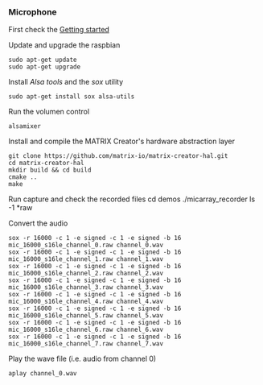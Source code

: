 ### Microphone

First check the [Getting started](Getting-Started)

Update and upgrade the raspbian

    sudo apt-get update
    sudo apt-get upgrade


Install _Alsa tools_ and the _sox_ utility

    sudo apt-get install sox alsa-utils 

Run the volumen control

    alsamixer

Install and compile the MATRIX Creator's hardware abstraction layer

    git clone https://github.com/matrix-io/matrix-creator-hal.git
    cd matrix-creator-hal 
    mkdir build && cd build
    cmake ..
    make

Run capture and check the recorded files
    cd demos
    ./micarray_recorder
    ls -1 *raw

Convert the audio

    sox -r 16000 -c 1 -e signed -c 1 -e signed -b 16 mic_16000_s16le_channel_0.raw channel_0.wav
    sox -r 16000 -c 1 -e signed -c 1 -e signed -b 16 mic_16000_s16le_channel_1.raw channel_1.wav
    sox -r 16000 -c 1 -e signed -c 1 -e signed -b 16 mic_16000_s16le_channel_2.raw channel_2.wav
    sox -r 16000 -c 1 -e signed -c 1 -e signed -b 16 mic_16000_s16le_channel_3.raw channel_3.wav
    sox -r 16000 -c 1 -e signed -c 1 -e signed -b 16 mic_16000_s16le_channel_4.raw channel_4.wav
    sox -r 16000 -c 1 -e signed -c 1 -e signed -b 16 mic_16000_s16le_channel_5.raw channel_5.wav
    sox -r 16000 -c 1 -e signed -c 1 -e signed -b 16 mic_16000_s16le_channel_6.raw channel_6.wav
    sox -r 16000 -c 1 -e signed -c 1 -e signed -b 16 mic_16000_s16le_channel_7.raw channel_7.wav


Play the wave file (i.e. audio from channel 0)

    aplay channel_0.wav


